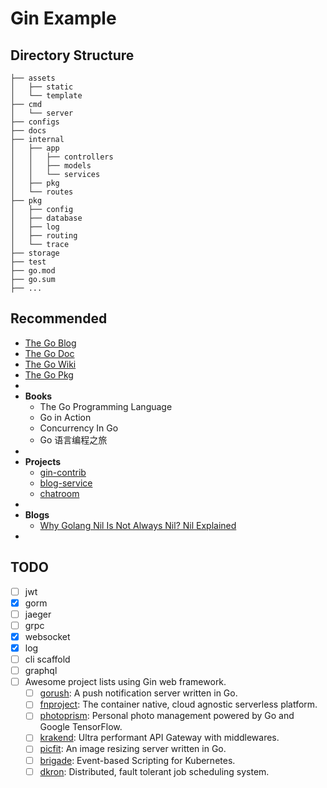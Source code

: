 # Gin Example

## Directory Structure

```text
├── assets
│   ├── static
│   └── template
├── cmd
│   └── server
├── configs
├── docs
├── internal
│   ├── app
│   │   ├── controllers
│   │   ├── models
│   │   └── services
│   ├── pkg
│   └── routes
├── pkg
│   ├── config
│   ├── database
│   ├── log
│   ├── routing
│   └── trace 
├── storage
├── test
├── go.mod
├── go.sum
├── ...
```

## Recommended

- [The Go Blog](https://blog.golang.org/index)
- [The Go Doc](https://golang.org/doc/)
- [The Go Wiki](https://github.com/golang/go/wiki)
- [The Go Pkg](https://pkg.go.dev/)
-
- **Books**
    - The Go Programming Language
    - Go in Action
    - Concurrency In Go
    - Go 语言编程之旅
-
- **Projects**
    - [gin-contrib](https://github.com/gin-contrib)
    - [blog-service](https://github.com/go-programming-tour-book/blog-service)
    - [chatroom](https://github.com/polaris1119/chatroom)
-
- **Blogs**
    - [Why Golang Nil Is Not Always Nil? Nil Explained](https://codefibershq.com/blog/golang-why-nil-is-not-always-nil)
-

## TODO

- [ ] jwt
- [X] gorm
- [ ] jaeger
- [ ] grpc
- [x] websocket
- [x] log
- [ ] cli scaffold
- [ ] graphql
- [ ] Awesome project lists using Gin web framework.
    - [ ] [gorush](https://github.com/appleboy/gorush): A push notification server written in Go.
    - [ ] [fnproject](https://github.com/fnproject/fn): The container native, cloud agnostic serverless platform.
    - [ ] [photoprism](https://github.com/photoprism/photoprism): Personal photo management powered by Go and Google
      TensorFlow.
    - [ ] [krakend](https://github.com/devopsfaith/krakend): Ultra performant API Gateway with middlewares.
    - [ ] [picfit](https://github.com/thoas/picfit): An image resizing server written in Go.
    - [ ] [brigade](https://github.com/brigadecore/brigade): Event-based Scripting for Kubernetes.
    - [ ] [dkron](https://github.com/distribworks/dkron): Distributed, fault tolerant job scheduling system.